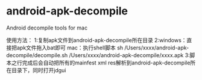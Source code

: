 # android-apk-decompile
Android decompile tools for mac

使用方法：
1:复制apk文件到android-apk-decompile所在目录
2:windows：直接把apk文件拖入bat即可
  mac：执行shell脚本 sh /Users/xxxx/android-apk-decompile/decompile.sh /Users/xxxx/android-apk-decompile/xxxx.apk 
3:脚本之行完成后会自动把所有的mainfest xml res解析到android-apk-decompile所在目录下，同时打开jdgui
